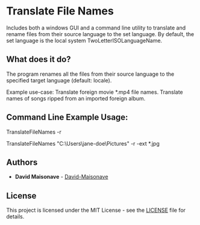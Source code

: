 # Translate File Names
Includes both a windows GUI and a command line utility to translate and rename files from their source language to the set language. By default, the set language is the local system TwoLetterISOLanguageName.

## What does it do?

The program renames all the files from their source language to the specified target language (default: locale).

Example use-case:
	Translate foreign movie *.mp4 file names.
	Translate names of songs ripped from an imported foreign album.

## Command Line Example Usage:

TranslateFileNames -r

TranslateFileNames "C:\Users\jane-doe\Pictures" -r -ext *.jpg

## Authors

* **David Maisonave** - [David-Maisonave](https://github.com/David-Maisonave)

## License

This project is licensed under the MIT License - see the [LICENSE](LICENSE) file for details.
